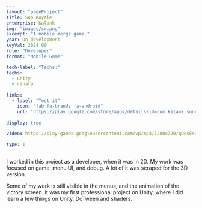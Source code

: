 ```yaml
---
layout: "pageProject"
title: Sun Royale
enterprise: Kalank
img: "images/sr.png"
excerpt: "A mobile merge game."
year: On development
keyVal: 2024.00
role: "Developer"
format: "Mobile Game"

tech-label: "Techs:"
techs:
  - unity
  - csharp
  
links:
  - label: "Test it"
    icon: "fab fa-brands fa-android"
    url: "https://play.google.com/store/apps/details?id=com.kalank.sunroyale"
    
display: true

video: https://play-games.googleusercontent.com/vp/mp4/1280x720/qOesFsCkSOY.mp4

type: 1
---
```

<p>I worked in this project as a developer, when it was in 2D. My work was focused on game, menu UI, and debug. A lot of it was scraped for the 3D version.</p>
<p>Some of my work is still visible in the menus, and the animation of the victory screen. It was my first professional project on Unity, where I did learn a few things on Unity, DoTween and shaders.</p>


